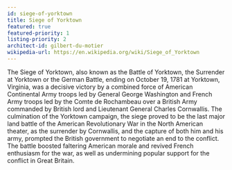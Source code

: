 ```yaml
---
id: siege-of-yorktown
title: Siege of Yorktown
featured: true
featured-priority: 1
listing-priority: 2
architect-id: gilbert-du-motier
wikipedia-url: https://en.wikipedia.org/wiki/Siege_of_Yorktown
---
```


The Siege of Yorktown, also known as the Battle of Yorktown, the Surrender at Yorktown or the German Battle, ending on October 19, 1781 at Yorktown, Virginia, was a decisive victory by a combined force of American Continental Army troops led by General George Washington and French Army troops led by the Comte de Rochambeau over a British Army commanded by British lord and Lieutenant General Charles Cornwallis. The culmination of the Yorktown campaign, the siege proved to be the last major land battle of the American Revolutionary War in the North American theater, as the surrender by Cornwallis, and the capture of both him and his army, prompted the British government to negotiate an end to the conflict. The battle boosted faltering American morale and revived French enthusiasm for the war, as well as undermining popular support for the conflict in Great Britain.